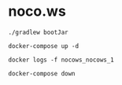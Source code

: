 # noco.ws

```
./gradlew bootJar

docker-compose up -d

docker logs -f nocows_nocows_1

docker-compose down
```
